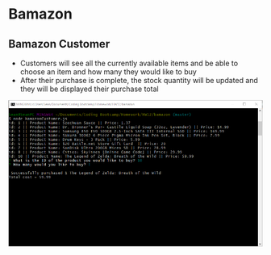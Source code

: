 # Bamazon

## Bamazon Customer

* Customers will see all the currently available items and be able to choose an item and how many they would like to buy
* After their purchase is complete, the stock quantity will be updated and they will be displayed their purchase total

![Bamazon](images/bamazon-screen.PNG)
